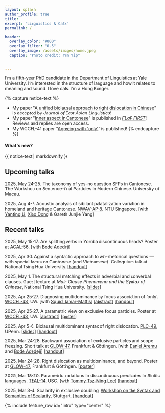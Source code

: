 ```yaml
---
layout: splash
author_profile: true
title:
excerpt: 'Linguistics & Cats'
permalink: /

header:
  overlay_color: "#000"
  overlay_filter: "0.5"
  overlay_image: /assets/images/home.jpeg
  caption: "Photo credit: Yun Yip"

  
---
```


I’m a fifth-year PhD candidate in the Department of Linguistics at Yale University. I’m interested in the structure of language and how it relates to meaning and sound. I love cats. I’m a Hong Konger.


{% capture notice-text %}
* My paper "[A unified biclausal approach to right dislocation in Chinese](https://lingbuzz.net/lingbuzz/007912)" is accepted by *Journal of East Asian Linguistics*!
* My paper "[Inner aspect in Cantonese](https://lingbuzz.net/lingbuzz/008705)" is published in [*FLaP FIRST*](https://doi.org/10.5281/zenodo.15461747)! Reviews and replies are open access.
* My WCCFL-41 paper "[Agreeing with 'only'](https://www.lingref.com/cpp/wccfl/41/abstract3797.html)" is published!
{% endcapture %}

<div class="notice--info">
  <h4 class="no_toc">What's new?</h4>
  {{ notice-text | markdownify }}
</div>

## Upcoming talks

2025, May 24-25. The taxonomy of yes-no question SFPs in Cantonese. The Workshop on Sentence-final Particles in Modern Chinese. University of Macau.

2025, Aug 4-7. Acoustic analysis of sibilant palatalization variation in homeland and heritage Cantonese. [NWAV-AP-8](https://www.ntu.edu.sg/nie/new-ways-of-analysing-variation-asia-pacific-8-singapore). NTU Singapore. [with [Yanting Li](https://sites.google.com/uci.edu/yantingli/home), [Xiao Dong](https://ealc.indiana.edu/people/dong-xiao.html) & Gareth Junjie Yang]

## Recent talks

2025, May 15-17. Are splitting verbs in Yorùbá discontinuous heads? Poster at [ACAL-56](https://sites.google.com/umn.edu/acal56/home?authuser=0). [with [Bode Adedeji](https://bodeadedeji.github.io/)] 

2025, Apr 30. Against a syntactic approach to *wh*-rhetorical questions — with special focus on Cantonese (and Vietnamese). Colloquium talk at National Tsing Hua University. [[handout](https://kafai-yip.github.io/assets/docs/Neg-wh-RQ_handout.pdf)]

2025, May 1. The structural matching effects in adverbial and converbal clauses. Guest lecture at *Main Clause Phenomena and the Syntax of Chinese*, National Tsing Hua University. [[slides](https://docs.google.com/presentation/d/1lquJrnhFrcNKnHdVx_z8EdNHEK0tDJSu3y25T85MKM8/edit?usp=sharing
)]

2025, Apr 25-27. Diagnosing multidominance by focus association of ‘only’. [WCCFL-43](https://wccfl43.github.io/), UW. [with [Squid Tamar-Mattis](https://campuspress.yale.edu/squidtm/)] [[abstract](https://kafai-yip.github.io/assets/docs/RNR-only_WCCFL-43_abstract_YipTamar-Mattis.pdf)]  [[handout](https://kafai-yip.github.io/assets/docs/RNR-only_WCCFL-43_handout.pdf)]

2025, Apr 25-27. A parametric view on exclusive focus particles. Poster at [WCCFL-43](https://wccfl43.github.io/), UW. [[abstract](https://kafai-yip.github.io/assets/docs/only-typology_WCCFL-43_abstract_Yip.pdf)] [[poster](https://kafai-yip.github.io/assets/docs/only-typology_WCCFL-43_poster.pdf)]

2025, Apr 5-6. Biclausal multidominant syntax of right dislocation. [PLC-49](https://sites.google.com/sas.upenn.edu/plc49/plc-49?authuser=0), UPenn. [[slides](https://kafai-yip.github.io/assets/docs/RD_multi_PLC-49_slides.pdf)] [[handout](https://kafai-yip.github.io/assets/docs/RD_multi_PLC-49_handout.pdf)]

2025, Mar 24-28. Backward association of exclusive particles and scope freezing. Short talk at [GLOW-47](https://glowlinguistics.org/47/), Frankfurt & Göttingen. [with [Daniel Aremu](https://aremudaniel90.wixsite.com/linguist-dan) and [Bode Adedeji](https://bodeadedeji.github.io/)] [[handout](https://kafai-yip.github.io/assets/docs/BAwF_GLOW-47_handout.pdf)]

2025, Mar 24-28. Right dislocation as multidominance, and beyond. Poster at [GLOW-47](https://glowlinguistics.org/47/), Frankfurt & Göttingen. [[poster](https://kafai-yip.github.io/assets/docs/RD_GLOW-47_poster.pdf)]

2025, Mar 18-20. Parametric variations in discontinuous predicates in Sinitic languages. [TEAL-14](https://sites.google.com/view/teal14/home), USC. [with [Tommy Tsz-Ming Lee](https://tszminglee.github.io/)] [[handout](https://kafai-yip.github.io/assets/docs/D-Preds_TEAL-14_handout.pdf)]

2025, Mar 3-4. Scalarity in exclusive doubling. [Workshop on the Syntax and Semantics of Scalarity](https://linguistlist.org/issues/35/3265/), Stuttgart. [[handout](https://kafai-yip.github.io/assets/docs/only_SYSSI_handout.pdf)] 



{% include feature_row id="intro" type="center" %}
